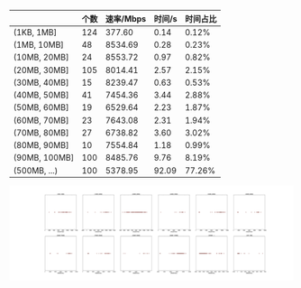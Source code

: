 |   |个数|速率/Mbps|时间/s|时间占比|
|---|---|---|---|---|
|(1KB, 1MB]|124|377.60|0.14|0.12%|
|(1MB, 10MB]|48|8534.69|0.28|0.23%|
|(10MB, 20MB]|24|8553.72|0.97|0.82%|
|(20MB, 30MB]|105|8014.41|2.57|2.15%|
|(30MB, 40MB]|15|8239.47|0.63|0.53%|
|(40MB, 50MB]|41|7454.36|3.44|2.88%|
|(50MB, 60MB]|19|6529.64|2.23|1.87%|
|(60MB, 70MB]|23|7643.08|2.31|1.94%|
|(70MB, 80MB]|27|6738.82|3.60|3.02%|
|(80MB, 90MB]|10|7554.84|1.18|0.99%|
|(90MB, 100MB]|100|8485.76|9.76|8.19%|
|(500MB, ...)|100|5378.95|92.09|77.26%|

![](./速率分布.jpg)
